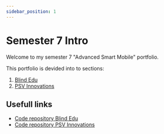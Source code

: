 ```yaml
---
sidebar_position: 1
---
```


# Semester 7 Intro

Welcome to my semester 7 "Advanced Smart Mobile" portfolio.

This portfolio is devided into to sections:

1. [Blind Edu](./blind-edu/reading-guide.md)
2. [PSV Innovations](./psv-innovations/reading-guide.md)

## Usefull links

- [Code repository Blind Edu](https://git.fhict.nl/I441943/blind-app-project/-/tree/main)
- [Code repository PSV Innovations](https://git.fhict.nl/I441943/semester-7-psv-project/-/tree/main?ref_type=heads)
